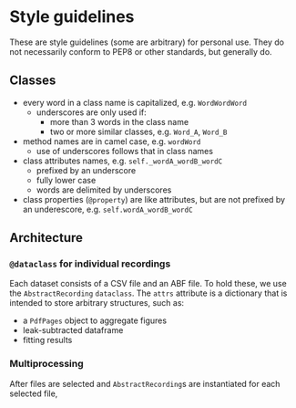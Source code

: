 <!--
 Copyright (c) 2021 Delbert Yip
 
 This software is released under the MIT License.
 https://opensource.org/licenses/MIT
-->

<style>
    pre {border: 5%; font-size: 14px;}
</style>

#  Style guidelines 
These are style guidelines (some are arbitrary) for personal use. They do not necessarily conform to PEP8 or other standards, but generally do. 

## Classes 
- every word in a class name is capitalized, e.g. `WordWordWord`
  - underscores are only used if: 
    - more than 3 words in the class name
    - two or more similar classes, e.g. `Word_A`, `Word_B`
- method names are in camel case, e.g. `wordWord`
  - use of underscores follows that in class names 
- class attributes names, e.g. `self._wordA_wordB_wordC`
  - prefixed by an underscore
  - fully lower case 
  - words are delimited by underscores
- class properties (`@property`) are like attributes, but are not prefixed by an underescore, e.g. `self.wordA_wordB_wordC`

## Architecture
### `@dataclass` for individual recordings
Each dataset consists of a CSV file and an ABF file. To hold these, we use the `AbstractRecording` `dataclass`. The `attrs` attribute is a dictionary that is intended to store arbitrary structures, such as:
- a `PdfPages` object to aggregate figures 
- leak-subtracted dataframe
- fitting results



### Multiprocessing 
After files are selected and `AbstractRecording`s are instantiated for each selected file, 